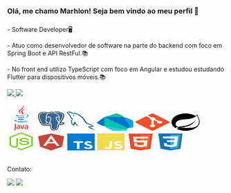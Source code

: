 ### Olá, me chamo Marhlon! Seja bem vindo ao meu perfil 👋

###
<p>- Software Developer🖥️<p/>
<p>- Atuo como desenvolvedor de software na parte do backend com foco em Spring Boot e API RestFul.📚<p/>
<p>- No front end utilizo TypeScript com foco em Angular e estudou estudando Flutter para dispositivos móveis.📚<p/>

<div>
  <a href="https://github.com/marhlonkorb" target="_blank">
  <img height = "180em" src = "https://github-readme-stats.vercel.app/api?username=marhlonkorb&show_icons=true&theme=dark&include_all_commits=true&count_private=true" />
  <img height = "180em" src = "https://github-readme-stats.vercel.app/api/top-langs/?username=marhlonkorb&layout=compact&langs_count=7&theme=dark" />
</div>

  <div style = "display: inline"> <br>
  <a href="https://github.com/MarhlonKorb/jsp-servlet-jdbc-postgres-crud">
  <img height = "60" width = "65" src = "https://github.com/devicons/devicon/blob/master/icons/java/java-original-wordmark.svg"></a> 
  <a href="https://github.com/MarhlonKorb/conectaPostgre">
  <img height = "45" width = "65" src = "https://github.com/devicons/devicon/blob/master/icons/postgresql/postgresql-original.svg"></a>
  <a href="#"><img height = "45" width = "65" src = "https://github.com/devicons/devicon/blob/master/icons/mysql/mysql-original.svg"></a>
  <a href="https://github.com/MarhlonKorb/projeto_em_flutter">
  <img alt = "dart" height = "40" width = "85" src = "https://github.com/devicons/devicon/blob/master/icons/dart/dart-original.svg"></a>
  <a href="https://github.com/MarhlonKorb#"><img alt = "git" height = "40" width = "80" src = "https://github.com/devicons/devicon/blob/master/icons/git/git-original.svg"/></a>
  <a href="https://github.com/MarhlonKorb/clientes-app-api-spring-boot">
         <img height = "40" width = "65" src="https://raw.githubusercontent.com/devicons/devicon/master/icons/spring/spring-plain.svg"></a>
             <img height = "43" width = "65" src="https://raw.githubusercontent.com/devicons/devicon/master/icons/nodejs/nodejs-plain.svg">
  <a href="https://github.com/MarhlonKorb/clientes-app">
    <img height = "40" width = "65"  src="https://raw.githubusercontent.com/devicons/devicon/master/icons/angularjs/angularjs-plain.svg"></a>
  <a href="#">
         <img height = "40" width = "65"   src="https://raw.githubusercontent.com/devicons/devicon/master/icons/typescript/typescript-plain.svg"></a>
  <a href="#">
     <img height = "40" width = "65" src="https://raw.githubusercontent.com/devicons/devicon/master/icons/javascript/javascript-plain.svg"></a>
  <a href="#">
     <img height = "40" width = "65" src="https://raw.githubusercontent.com/devicons/devicon/master/icons/html5/html5-original.svg"></a>
    <a href="#">
         <img height = "40" width = "65" src="https://raw.githubusercontent.com/devicons/devicon/master/icons/css3/css3-original.svg"></a>
</div>
  
 <div><p><br>Contato: </p><a href="https://www.linkedin.com/in/marhlon-korb-de-oliveira-70282a78/" target="_blank"><img src="https://img.shields.io/badge/-LinkedIn-%230077B5?style=for-the-badge&logo=linkedin&logoColor=white" target="_blank"></a> <a href = "mailto:marhlonkorb@hotmail.com"><img src="https://img.shields.io/badge/-Gmail-%23333?style=for-the-badge&logo=gmail&logoColor=white" target="_blank"></a>
<div align = "center"></div>
